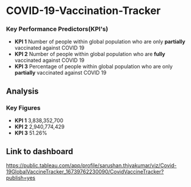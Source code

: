 # COVID-19-Vaccination-Tracker

### Key Performance Predictors(KPI's)
- **KPI 1** Number of people within global population who are only **partially** vaccinated against COVID 19
- **KPI 2** Number of people within global population who are **fully** vaccinated against COVID 19
- **KPI 3** Percentage of people within global population who are only **partially** vaccinated against COVID 19

## Analysis 
### Key Figures
- **KPI 1** 3,838,352,700
- **KPI 2** 2,940,774,429
- **KPI 3** 51.26%

## Link to dashboard
https://public.tableau.com/app/profile/sarushan.thiyakumar/viz/Covid-19GlobalVaccineTracker_16739762230090/CovidVaccineTracker?publish=yes
